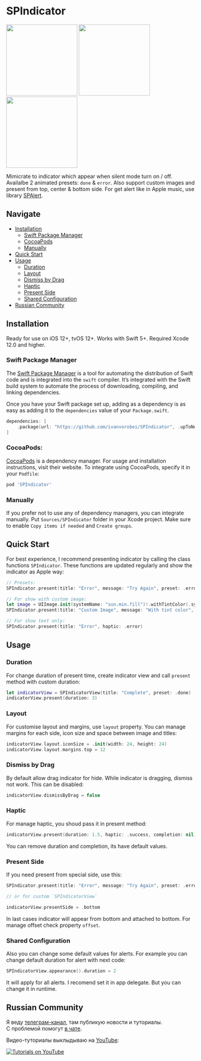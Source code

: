 # SPIndicator

<p aligment="left">
    <img src="https://cdn.ivanvorobei.by/github/spindicator/v1.6/animatable-presets.png?version=1" height="190"/>
    <img src="https://cdn.ivanvorobei.by/github/spindicator/v1.6/customize.png?version=1" height="190"/>
    <img src="https://cdn.ivanvorobei.by/github/spindicator/v1.6/bottom-present.png?version=1" height="190"/>
</p>

Mimicrate to indicator which appear when silent mode turn on / off. Availalbe 2 animated presets: `done` & `error`.  Also support custom images and present from top, center & bottom side. For get alert like in Apple music, use library [SPAlert](https://github.com/ivanvorobei/SPAlert).

## Navigate

- [Installation](#installation)
    - [Swift Package Manager](#swift-package-manager)
    - [CocoaPods](#cocoapods)
    - [Manually](#manually)
- [Quick Start](#quick-start)
- [Usage](#usage)
    - [Duration](#duration)
    - [Layout](#layout)
    - [Dismiss by Drag](#dismiss-by-drag)
    - [Haptic](#haptic)
    - [Present Side](#present-side)
    - [Shared Configuration](#shared-configuration)
- [Russian Community](#russian-community)

## Installation

Ready for use on iOS 12+, tvOS 12+. Works with Swift 5+. Required Xcode 12.0 and higher.

### Swift Package Manager

The [Swift Package Manager](https://swift.org/package-manager/) is a tool for automating the distribution of Swift code and is integrated into the `swift` compiler. It’s integrated with the Swift build system to automate the process of downloading, compiling, and linking dependencies.

Once you have your Swift package set up, adding as a dependency is as easy as adding it to the `dependencies` value of your `Package.swift`.

```swift
dependencies: [
    .package(url: "https://github.com/ivanvorobei/SPIndicator", .upToNextMajor(from: "1.6.0"))
]
```

### CocoaPods:

[CocoaPods](https://cocoapods.org) is a dependency manager. For usage and installation instructions, visit their website. To integrate using CocoaPods, specify it in your `Podfile`:

```ruby
pod 'SPIndicator'
```

### Manually

If you prefer not to use any of dependency managers, you can integrate manually. Put `Sources/SPIndicator` folder in your Xcode project. Make sure to enable `Copy items if needed` and `Create groups`.

## Quick Start

For best experience, I recommend presenting indicator by calling the class functions `SPIndicator`. These functions are updated regularly and show the indicator as Apple way: 

```swift 
// Presets:
SPIndicator.present(title: "Error", message: "Try Again", preset: .error)

// For show with custom image:
let image = UIImage.init(systemName: "sun.min.fill")!.withTintColor(.systemYellow, renderingMode: .alwaysOriginal)
SPIndicator.present(title: "Custom Image", message: "With tint color", preset: .custom(image)))

// For show text only:
SPIndicator.present(title: "Error", haptic: .error)
```

## Usage

### Duration

For change duration of present time, create indicator view and call `present` method with custom duration:

```swift
let indicatorView = SPIndicatorView(title: "Complete", preset: .done)
indicatorView.present(duration: 3)
```

### Layout

For customise layout and margins, use `layout` property. You can manage margins for each side, icon size and space between image and titles:

```swift
indicatorView.layout.iconSize = .init(width: 24, height: 24)
indicatorView.layout.margins.top = 12
```

### Dismiss by Drag

By default allow drag indicator for hide. While indicator is dragging, dismiss not work. This can be disabled:

```swift
indicatorView.dismissByDrag = false
```

### Haptic

For manage haptic, you shoud pass it in present method:

```swift
indicatorView.present(duration: 1.5, haptic: .success, completion: nil)
```

You can remove duration and completion, its have default values.

### Present Side

If you need present from special side, use this: 

```swift
SPIndicator.present(title: "Error", message: "Try Again", preset: .error, from: .bottom)

// or for custom `SPIndicatorView`

indicatorView.presentSide = .bottom
```
In last cases indicator will appear from bottom and attached to bottom. For manage offset check property `offset`.

### Shared Configuration

Also you can change some default values for alerts. For example you can change default duration for alert with next code:

```swift
SPIndicatorView.appearance().duration = 2
```

It will apply for all alerts. I recomend set it in app delegate. But you can change it in runtime.

## Russian Community

Я веду [телеграм-канал](https://sparrowcode.by/telegram), там публикую новости и туториалы.<br>
С проблемой помогут [в чате](https://sparrowcode.by/telegram/chat).

Видео-туториалы выклыдываю на [YouTube](https://ivanvorobei.by/youtube):

[![Tutorials on YouTube](https://cdn.ivanvorobei.by/github/readme/youtube-preview.jpg)](https://ivanvorobei.by/youtube)
